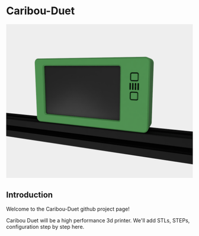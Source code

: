 # Caribou-Duet

![Caribou-MK3 Rel. 3.0](img/PanelDue.png)


## Introduction

Welcome to the Caribou-Duet github project page!

Caribou Duet will be a high performance 3d printer. We'll add STLs, STEPs, configuration step by step here.
